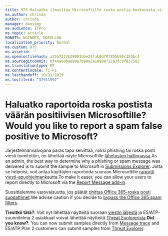 ```yaml
---
title: 975 Haluatko ilmoittaa Microsoftille roska postia koskevasta virheellisestä positiivisesta?
ms.author: chrisda
author: chrisda
manager: dansimp
ms.audience: ITPro
ms.topic: article
ROBOTS: NOINDEX, NOFOLLOW
localization_priority: Normal
ms.custom: 975
ms.assetid: ''
ms.openlocfilehash: a35b7217b28001bbe23fab0d78f855b50c353bc4
ms.sourcegitcommit: 0f44a600ae90e7b98a2a10988712a3fc9f837583
ms.translationtype: MT
ms.contentlocale: fi-FI
ms.lasthandoff: 10/31/2019
ms.locfileid: "37911592"
---
```

# <a name="would-you-like-to-report-a-spam-false-positive-to-microsoft"></a><span data-ttu-id="3c22e-102">Haluatko raportoida roska postista väärän positiivisen Microsoftille?</span><span class="sxs-lookup"><span data-stu-id="3c22e-102">Would you like to report a spam false positive to Microsoft?</span></span>

<span data-ttu-id="3c22e-103">Järjestelmänvalvojana paras tapa selvittää, miksi phishing tai roska posti viesti toimitettiin, on lähettää näyte Microsoftille [lähetysten hallinnassa](https://protection.office.com/reportsubmission).</span><span class="sxs-lookup"><span data-stu-id="3c22e-103">As an admin, the best way to determine why a phishing or spam message was delivered is to submit the sample to Microsoft in [Submissions Explorer](https://protection.office.com/reportsubmission).</span></span> <span data-ttu-id="3c22e-104">Jotta se helpoisi, voit antaa käyttäjien raportoida suoraan Microsoftille [raportti viesti-apuohjelman](https://appsource.microsoft.com/product/office/WA104381180?src=office&tab=Overview)kautta.</span><span class="sxs-lookup"><span data-stu-id="3c22e-104">To make it easer, you can allow your users to report directly to Microsoft via the [Report Message add-in](https://appsource.microsoft.com/product/office/WA104381180?src=office&tab=Overview).</span></span>

<span data-ttu-id="3c22e-105">Suosittelemme varovaisuutta, jos päätät [ohittaa Office 365-roska posti suodattimet](https://docs.microsoft.com/exchange/troubleshoot/antispam/cautions-against-bypassing-spam-filters).</span><span class="sxs-lookup"><span data-stu-id="3c22e-105">We advise caution if you decide to [bypass the Office 365 spam filters](https://docs.microsoft.com/exchange/troubleshoot/antispam/cautions-against-bypassing-spam-filters).</span></span>

<span data-ttu-id="3c22e-106">**Tiesitkö tätä?**: Voit nyt lähettää näytteitä suoraan [viestin jäljestä](https://protection.office.com/messagetrace) ja E5/ATP-suunnitelma 2 asiakkaat voivat lähettää näytteitä [Threat Explorerista](https://docs.microsoft.com/microsoft-365/security/office-365-security/threat-explorer).</span><span class="sxs-lookup"><span data-stu-id="3c22e-106">**Did you know?**: You can now submit samples directly from [Message trace](https://protection.office.com/messagetrace) and E5/ATP Plan 2 customers can submit samples from [Threat Explorer](https://docs.microsoft.com/microsoft-365/security/office-365-security/threat-explorer).</span></span>
